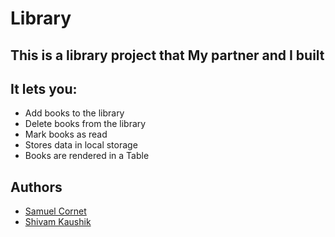 # Library

## This is a library project that My partner and I built

## It lets you:

- Add books to the library
- Delete books from the library
- Mark books as read
- Stores data in local storage
- Books are rendered in a Table

## Authors

- [Samuel Cornet](corsam28@gmail.com)
- [Shivam Kaushik](shivamkaushikofficial@gmail.com)
